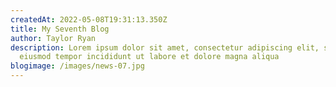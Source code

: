 ```yaml
---
createdAt: 2022-05-08T19:31:13.350Z
title: My Seventh Blog
author: Taylor Ryan
description: Lorem ipsum dolor sit amet, consectetur adipiscing elit, sed do
  eiusmod tempor incididunt ut labore et dolore magna aliqua
blogimage: /images/news-07.jpg
---
```

